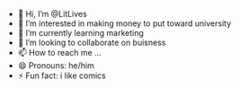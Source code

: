 - 👋 Hi, I’m @LitLives
- 👀 I’m interested in making  money to put toward university
- 🌱 I’m currently learning marketing
- 💞️ I’m looking to collaborate on buisness
- 📫 How to reach me ...
- 😄 Pronouns: he/him
- ⚡ Fun fact: i like comics

<!---
LitLives/LitLives is a ✨ special ✨ repository because its `README.md` (this file) appears on your GitHub profile.
You can click the Preview link to take a look at your changes.
--->
